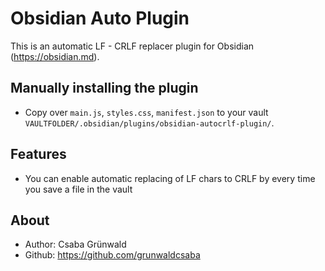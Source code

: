 # Obsidian Auto Plugin

This is an automatic LF - CRLF replacer plugin for Obsidian (https://obsidian.md).

## Manually installing the plugin

- Copy over `main.js`, `styles.css`, `manifest.json` to your vault `VAULTFOLDER/.obsidian/plugins/obsidian-autocrlf-plugin/`.

## Features

- You can enable automatic replacing of LF chars to CRLF by every time you save a file in the vault


## About

- Author: Csaba Grünwald
- Github: https://github.com/grunwaldcsaba

